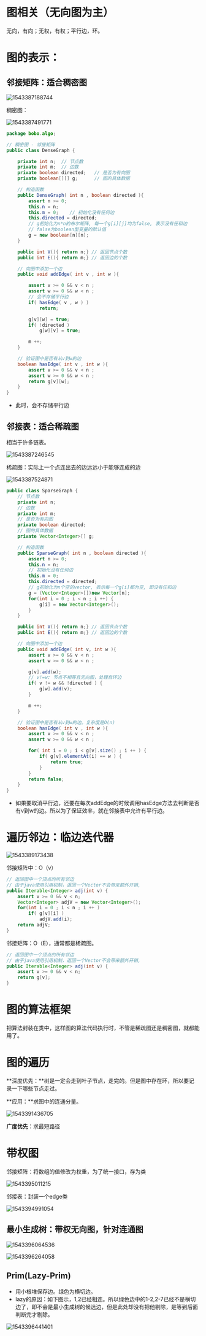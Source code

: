 # 图相关（无向图为主）

无向，有向；无权，有权；平行边，环。

# 图的表示：

## 邻接矩阵：适合稠密图

![1543387188744](assets/1543387188744.png)

稠密图：

![1543387491771](assets/1543387491771.png)

```java
package bobo.algo;

// 稠密图 - 邻接矩阵
public class DenseGraph {

    private int n;  // 节点数
    private int m;  // 边数
    private boolean directed;   // 是否为有向图
    private boolean[][] g;      // 图的具体数据

    // 构造函数
    public DenseGraph( int n , boolean directed ){
        assert n >= 0;
        this.n = n;
        this.m = 0;    // 初始化没有任何边
        this.directed = directed;
        // g初始化为n*n的布尔矩阵, 每一个g[i][j]均为false, 表示没有任和边
        // false为boolean型变量的默认值
        g = new boolean[n][n];
    }

    public int V(){ return n;} // 返回节点个数
    public int E(){ return m;} // 返回边的个数

    // 向图中添加一个边
    public void addEdge( int v , int w ){

        assert v >= 0 && v < n ;
        assert w >= 0 && w < n ;
		// 会不存储平行边
        if( hasEdge( v , w ) )
            return;

        g[v][w] = true;
        if( !directed )
            g[w][v] = true;

        m ++;
    }

    // 验证图中是否有从v到w的边
    boolean hasEdge( int v , int w ){
        assert v >= 0 && v < n ;
        assert w >= 0 && w < n ;
        return g[v][w];
    }
}
```

- 此时，会不存储平行边

## 邻接表：适合稀疏图

相当于许多链表。

![1543387246545](assets/1543387246545.png)

稀疏图：实际上一个点连出去的边远远小于能够连成的边

![1543387524871](assets/1543387524871.png)

```java
public class SparseGraph {
    // 节点数
    private int n;
    // 边数
    private int m;
    // 是否为有向图
    private boolean directed;
    // 图的具体数据
    private Vector<Integer>[] g;

    // 构造函数
    public SparseGraph( int n , boolean directed ){
        assert n >= 0;
        this.n = n;
        // 初始化没有任何边
        this.m = 0;
        this.directed = directed;
        // g初始化为n个空的vector, 表示每一个g[i]都为空, 即没有任和边
        g = (Vector<Integer>[])new Vector[n];
        for(int i = 0 ; i < n ; i ++) {
            g[i] = new Vector<Integer>();
        }
    }

    public int V(){ return n;} // 返回节点个数
    public int E(){ return m;} // 返回边的个数

    // 向图中添加一个边
    public void addEdge( int v, int w ){
        assert v >= 0 && v < n ;
        assert w >= 0 && w < n ;

        g[v].add(w);
        // v!=w: 节点不相等且无向图，处理自环边
        if( v != w && !directed ) {
            g[w].add(v);
        }

        m ++;
    }

    // 验证图中是否有从v到w的边。复杂度是O(n)
    boolean hasEdge( int v , int w ){
        assert v >= 0 && v < n ;
        assert w >= 0 && w < n ;

        for( int i = 0 ; i < g[v].size() ; i ++ ) {
            if( g[v].elementAt(i) == w ) {
                return true;
            }
        }
        return false;
    }
}
```

- 如果要取消平行边，还要在每次addEdge的时候调用hasEdge方法去判断是否有v到w的边。所以为了保证效率，就在邻接表中允许有平行边。

# 遍历邻边：临边迭代器

![1543389173438](assets/1543389173438.png)

邻接矩阵中：O（v）

```java
// 返回图中一个顶点的所有邻边
// 由于java使用引用机制，返回一个Vector不会带来额外开销,
public Iterable<Integer> adj(int v) {
    assert v >= 0 && v < n;
    Vector<Integer> adjV = new Vector<Integer>();
    for(int i = 0 ; i < n ; i ++ )
        if( g[v][i] )
            adjV.add(i);
    return adjV;
}
```

邻接矩阵：O（E），通常都是稀疏图。

```java
// 返回图中一个顶点的所有邻边
// 由于java使用引用机制，返回一个Vector不会带来额外开销,
public Iterable<Integer> adj(int v) {
    assert v >= 0 && v < n;
    return g[v];
}
```

# 图的算法框架

把算法封装在类中，这样图的算法代码执行时，不管是稀疏图还是稠密图，就都能用了。

# 图的遍历

**深度优先：**树是一定会走到叶子节点，走完的。但是图中存在环，所以要记录一下哪些节点走过。

**应用：**求图中的连通分量。

![1543391436705](assets/1543391436705.png)

**广度优先**：求最短路径

# 带权图

邻接矩阵：将数组的值修改为权重，为了统一接口，存为类

![1543395011215](assets/1543395011215.png)

邻接表：封装一个edge类

![1543394991054](assets/1543394991054.png)

## 最小生成树：带权无向图，针对连通图

![1543396064536](assets/1543396064536.png)

![1543396264058](assets/1543396264058.png)

## Prim(Lazy-Prim)

- 用小根堆保存边。绿色为横切边。
- lazy的原因：如下图示，1,2已经相连。所以绿色边中的1-2,2-7已经不是横切边了，即不会是最小生成树的候选边，但是此处却没有把他剔除，是等到后面判断完才剔除。

![1543396441401](assets/1543396441401.png)

